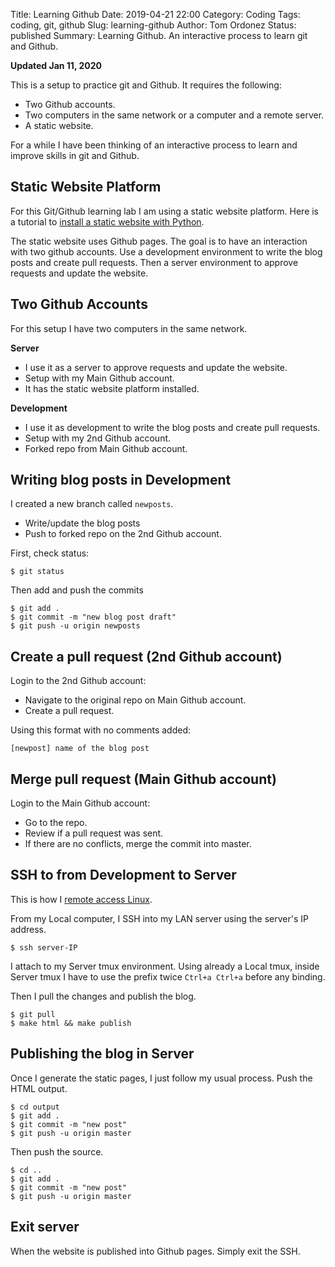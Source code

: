 Title: Learning Github
Date: 2019-04-21 22:00
Category: Coding
Tags: coding, git, github
Slug: learning-github
Author: Tom Ordonez
Status: published
Summary: Learning Github. An interactive process to learn git and Github.

**Updated Jan 11, 2020**

This is a setup to practice git and Github. It requires the following:

* Two Github accounts.
* Two computers in the same network or a computer and a remote server.
* A static website.


For a while I have been thinking of an interactive process to learn and improve skills in git and Github.

## Static Website Platform

For this Git/Github learning lab I am using a static website platform. Here is a tutorial to [install a static website with Python](https://www.tomordonez.com/make-static-website-python-github-pages.html).

The static website uses Github pages. The goal is to have an interaction with two github accounts. Use a development environment to write the blog posts and create pull requests. Then a server environment to approve requests and update the website.

## Two Github Accounts

For this setup I have two computers in the same network.

**Server**

* I use it as a server to approve requests and update the website.
* Setup with my Main Github account.
* It has the static website platform installed.

**Development**

* I use it as development to write the blog posts and create pull requests.
* Setup with my 2nd Github account.
* Forked repo from Main Github account.

## Writing blog posts in Development

I created a new branch called `newposts`.

* Write/update the blog posts
* Push to forked repo on the 2nd Github account.

First, check status:

    $ git status

Then add and push the commits

    $ git add .
    $ git commit -m "new blog post draft"
    $ git push -u origin newposts


## Create a pull request (2nd Github account)

Login to the 2nd Github account:

* Navigate to the original repo on Main Github account.
* Create a pull request.

Using this format with no comments added:

    [newpost] name of the blog post


## Merge pull request (Main Github account)

Login to the Main Github account:

* Go to the repo.
* Review if a pull request was sent.
* If there are no conflicts, merge the commit into master.

## SSH to from Development to Server

This is how I [remote access Linux](https://www.tomordonez.com/remote-access-linux-fedora.html).

From my Local computer, I SSH into my LAN server using the server's IP address.

    $ ssh server-IP

I attach to my Server tmux environment. Using already a Local tmux, inside Server tmux I have to use the prefix twice `Ctrl+a Ctrl+a` before any binding.

Then I pull the changes and publish the blog.

    $ git pull
    $ make html && make publish

## Publishing the blog in Server

Once I generate the static pages, I just follow my usual process. Push the HTML output.

    $ cd output
    $ git add .
    $ git commit -m "new post"
    $ git push -u origin master

Then push the source.

    $ cd ..
    $ git add .
    $ git commit -m "new post"
    $ git push -u origin master

## Exit server

When the website is published into Github pages. Simply exit the SSH.